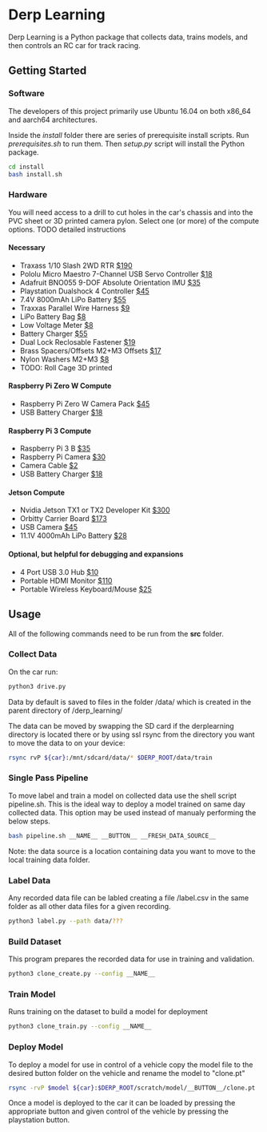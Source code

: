 # Derp Learning

Derp Learning is a Python package that collects data, trains models, and then controls an RC car for track racing.

## Getting Started

### Software

The developers of this project primarily use Ubuntu 16.04 on both x86_64 and aarch64 architectures.

Inside the _install_ folder there are series of prerequisite install scripts. Run _prerequisites.sh_ to run them. Then _setup.py_ script will install the Python package.

```bash
cd install
bash install.sh
```

### Hardware

You will need access to a drill to cut holes in the car's chassis and into the PVC sheet or 3D printed camera pylon. Select one (or more) of the compute options. TODO detailed instructions

#### Necessary

* Traxass 1/10 Slash 2WD RTR [$190](https://www.amazon.com/gp/product/B01DU474B0)
* Pololu Micro Maestro 7-Channel USB Servo Controller  [$18](https://www.amazon.com/gp/product/B004G54CHW)
* Adafruit BNO055 9-DOF Absolute Orientation IMU [$35](https://www.adafruit.com/product/3055)
* Playstation Dualshock 4 Controller [$45](https://www.amazon.com/gp/product/B01MD19OI2)
* 7.4V 8000mAh LiPo Battery [$55](https://www.amazon.com/gp/product/B013RUGOFE)
* Traxxas Parallel Wire Harness [$9](https://www.amazon.com/dp/B01AO4M0UE)
* LiPo Battery Bag [$8](https://www.amazon.com/gp/product/B00T01LLP8)
* Low Voltage Meter [$8](https://www.amazon.com/gp/product/B01H19NU90)
* Battery Charger [$55](https://www.amazon.com/gp/product/B00466PKE0)
* Dual Lock Reclosable Fastener [$19](https://www.amazon.com/gp/product/B00JHKTDMA)
* Brass Spacers/Offsets M2+M3 Offsets [$17](https://www.amazon.com/gp/product/B06XCNF6HK)
* Nylon Washers M2+M3 [$8](https://www.amazon.com/gp/product/B01G4U0D1K)
* TODO: Roll Cage 3D printed

#### Raspberry Pi Zero W Compute

* Raspberry Pi Zero W Camera Pack [$45](https://www.adafruit.com/product/3414)
* USB Battery Charger [$18](https://www.amazon.com/gp/product/B06XS9RMWS)

#### Raspberry Pi 3 Compute

* Raspberry Pi 3 B [$35](https://www.adafruit.com/product/3055)
* Raspberry Pi Camera [$30](https://www.adafruit.com/product/3099)
* Camera Cable [$2](https://www.adafruit.com/product/1648)
* USB Battery Charger [$18](https://www.amazon.com/gp/product/B06XS9RMWS)

#### Jetson Compute

* Nvidia Jetson TX1 or TX2 Developer Kit [$300](http://www.nvidia.com/object/jetsontx2-edu-discount.html)
* Orbitty Carrier Board [$173](http://www.wdlsystems.com/Computer-on-Module/Carrier-Boards/CTI-Orbitty-Carrier-for-NVIDIA-Jetson-TX1.html)
* USB Camera [$45](https://www.amazon.com/gp/product/B07143BJ6J)
* 11.1V 4000mAh LiPo Battery [$28](https://www.amazon.com/gp/product/B01I2544TW)

#### Optional, but helpful for debugging and expansions

* 4 Port USB 3.0 Hub [$10](https://www.amazon.com/gp/product/B00XMD7KPU)
* Portable HDMI Monitor [$110](https://www.amazon.com/gp/product/B01J52TWD4)
* Portable Wireless Keyboard/Mouse [$25](https://www.amazon.com/gp/product/B014EUQOGK)

## Usage

All of the following commands need to be run from the __src__ folder.


### Collect Data
On the car run:

```bash
python3 drive.py
```

Data by default is saved to files in the folder /data/ which is created in the parent directory of /derp_learning/


The data can be moved by swapping the SD card if the derplearning directory is located there or by using ssl rsync from the directory you want to move the data to on your device:
```bash
rsync rvP ${car}:/mnt/sdcard/data/* $DERP_ROOT/data/train
```

### Single Pass Pipeline
To move label and train a model on collected data use the shell script pipeline.sh. This is the ideal way to deploy a model trained on same day collected data. This option may be used instead of manualy performing the below steps.

```bash
bash pipeline.sh __NAME__ __BUTTON__ __FRESH_DATA_SOURCE__
```

Note: the data source is a location containing data you want to move to the local training data folder.

### Label Data
Any recorded data file can be labled creating a file /label.csv in the same folder as all other data files for a given recording.

```bash
python3 label.py --path data/???
```

### Build Dataset
This program prepares the recorded data for use in training and validation.

```bash
python3 clone_create.py --config __NAME__
```

### Train Model
Runs training on the dataset to build a model for deployment

```bash
python3 clone_train.py --config __NAME__
```

### Deploy Model
To deploy a model for use in control of a vehicle copy the model file to the desired button folder on the vehicle and rename the model to "clone.pt"

```bash
rsync -rvP $model ${car}:$DERP_ROOT/scratch/model/__BUTTON__/clone.pt
```

Once a model is deployed to the car it can be loaded by pressing the appropriate button and given control of the vehicle by pressing the playstation button.
